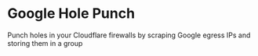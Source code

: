 # Google Hole Punch

Punch holes in your Cloudflare firewalls by scraping Google egress IPs and storing them in a group
